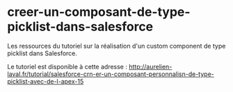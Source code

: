 creer-un-composant-de-type-picklist-dans-salesforce
===================================================

Les ressources du tutoriel sur la réalisation d'un custom component de type picklist dans Salesforce.

Le tutoriel est disponible à cette adresse : http://aurelien-laval.fr/tutorial/salesforce-crn-er-un-composant-personnalisn-de-type-picklist-avec-de-l-apex-15
